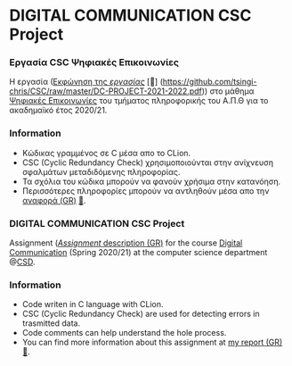 # DIGITAL COMMUNICATION CSC Project

### Εργασία CSC Ψηφιακές Επικοινωνίες 
H εργασία ([Εκφώνηση της *εργασίας*](https://github.com/tsingi-chris/CSC/blob/master/DC-PROJECT-2021-2022.pdf) [💾] (https://github.com/tsingi-chris/CSC/raw/master/DC-PROJECT-2021-2022.pdf)) στο μάθημα [Ψηφιακές Επικοινωνίες](https://elearning.auth.gr/course/view.php?id=4101) του τμήματος πληροφορικής του Α.Π.Θ για το ακαδημαϊκό έτος 2020/21. <br/>

### Information
- Κώδικας γραμμένος σε C μέσα απο το CLion.
- CSC (Cyclic Redundancy Check) χρησιμοποιούνται στην ανίχνευση σφαλμάτων μεταδιδόμενης πληροφορίας.
- Τα σχόλια του κώδικα μπορούν να φανούν χρήσιμα στην κατανόηση.
- Περισσότερες πληροφορίες μπορούν να αντληθούν μέσα απο την [αναφορά (GR)](https://github.com/tsingi-chris/CSC/blob/master/DC-PROJECT-2021-2022.pdf) [💾](https://github.com/tsingi-chris/CSC/raw/master/DC-CSC%20REPORT.pdf).


### DIGITAL COMMUNICATION CSC Project
Assignment ([*Assignment* description (GR)](https://github.com/tsingi-chris/CSC/raw/master/DC-PROJECT-2021-2022.pdf) for the course [Digital Communication](https://elearning.auth.gr/course/view.php?id=4101) (Spring 2020/21) at the computer science department @[CSD](https://www.csd.auth.gr/en/).

### Information
- Code writen in C language with CLion.
- CSC (Cyclic Redundancy Check) are used for detecting errors in trasmitted data.
- Code comments can help understand the hole process.
- You can find more information about this assignment at [my report (GR)](https://github.com/tsingi-chris/CSC/blob/master/DC-PROJECT-2021-2022.pdf) [💾](https://github.com/tsingi-chris/CSC/raw/master/DC-CSC%20REPORT.pdf).
